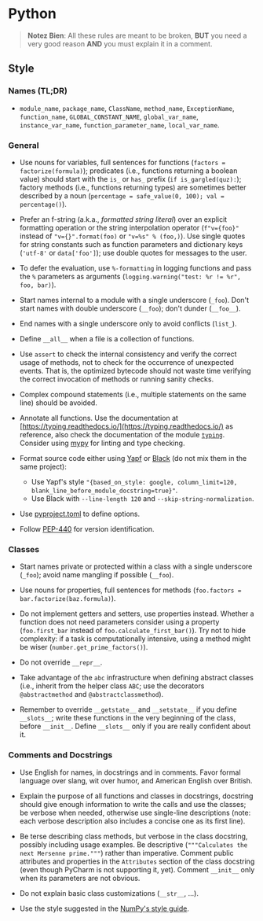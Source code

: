 # Python

> **Notez Bien**: All these rules are meant to be broken, **BUT** you need a very good reason **AND** you must explain it in a comment.

## Style

### Names (TL;DR)

* `module_name`, `package_name`, `ClassName`, `method_name`, `ExceptionName`, `function_name`, `GLOBAL_CONSTANT_NAME`, `global_var_name`, `instance_var_name`, `function_parameter_name`, `local_var_name`.

### General

* Use nouns for variables, full sentences for functions (`factors = factorize(formula)`); predicates (i.e., functions returning a boolean value) should start with the `is_` or `has_` prefix (`if is_gargled(quz):`); factory methods (i.e., functions returning types) are sometimes better described by a noun (`percentage = safe_value(0, 100); val = percentage()`).

* Prefer an f-string (a.k.a., *formatted string literal*) over an explicit formatting operation or the string interpolation operator (`f"v={foo}"` instead of `"v={}".format(foo)` or `"v=%s" % (foo,)`). Use single quotes for string constants such as function parameters and dictionary keys (`'utf-8'` or `data['foo']`); use double quotes for messages to the user.

* To defer the evaluation, use `%-formatting` in logging functions and pass the `%` parameters as arguments (`logging.warning("test: %r != %r", foo, bar)`).

* Start names internal to a module with a single underscore (`_foo`). Don't start names with double underscore (`__foo`); don't dunder (`__foo__`).

* End names with a single underscore only to avoid conflicts (`list_`).

* Define `__all__` when a file is a collection of functions.

* Use `assert` to check the internal consistency and verify the correct usage of methods, not to check for the occurrence of unexpected events. That is, the optimized bytecode should not waste time verifying the correct invocation of methods or running sanity checks.

* Complex compound statements (i.e., multiple statements on the same line) should be avoided.

* Annotate all functions. Use the documentation at [https://typing.readthedocs.io/](https://typing.readthedocs.io/) as reference, also check the documentation of the module [`typing`](https://docs.python.org/3/library/typing.html#module-typing). Consider using [mypy](https://mypy-lang.org/) for linting and type checking.

* Format source code either using [Yapf](https://github.com/google/yapf) or [Black](https://black.readthedocs.io/en/stable/) (do not mix them in the same project):
  * Use Yapf's style `"{based_on_style: google, column_limit=120, blank_line_before_module_docstring=true}"`.
  * Use Black with `--line-length 120` and `--skip-string-normalization`.
* Use [pyproject.toml](./conf/pyproject.toml) to define options.

* Follow [PEP-440](https://www.python.org/dev/peps/pep-0440/) for version identification.

### Classes

* Start names private or protected within a class with a single underscore (`_foo`); avoid name mangling if possible (`__foo`).

* Use nouns for properties, full sentences for methods (`foo.factors = bar.factorize(baz.formula)`).

* Do not implement getters and setters, use properties instead. Whether a function does not need parameters consider using a property (`foo.first_bar` instead of `foo.calculate_first_bar()`). Try not to hide complexity: if a task is computationally intensive, using a method might be wiser (`number.get_prime_factors()`).

* Do not override `__repr__`.

* Take advantage of the `abc` infrastructure when defining abstract classes (i.e., inherit from the helper class `ABC`; use the decorators `@abstractmethod` and `@abstractclassmethod`).

* Remember to override `__getstate__` and `__setstate__` if you define `__slots__`; write these functions in the very beginning of the class, before `__init__`. Define `__slots__` only if you are really confident about it.

### Comments and Docstrings

* Use English for names, in docstrings and in comments. Favor formal language over slang, wit over humor, and American English over British.

* Explain the purpose of all functions and classes in docstrings, docstring should give enough information to write the calls and use the classes; be verbose when needed, otherwise use single-line descriptions (note: each verbose description also includes a concise one as its first line).

* Be terse describing class methods, but verbose in the class docstring, possibly including usage examples. Be descriptive (`"""Calculates the next Mersenne prime."""`) rather than imperative. Comment public attributes and properties in the `Attributes` section of the class docstring (even though PyCharm is not supporting it, yet). Comment `__init__` only when its parameters are not obvious.

* Do not explain basic class customizations (`__str__`, ...).  

* Use the style suggested in the [NumPy's style guide](https://numpydoc.readthedocs.io/en/latest/format.html#docstring-standard).
